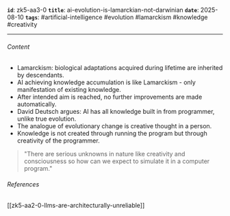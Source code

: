 **`id`**: zk5-aa3-0
**`title`**: ai-evolution-is-lamarckian-not-darwinian
**`date`**: 2025-08-10
**`tags`**: #artificial-intelligence #evolution #lamarckism #knowledge #creativity

---

###### Content

-   Lamarckism: biological adaptations acquired during lifetime are inherited by descendants.
-   AI achieving knowledge accumulation is like Lamarckism - only manifestation of existing knowledge.
-   After intended aim is reached, no further improvements are made automatically.
-   David Deutsch argues: AI has all knowledge built in from programmer, unlike true evolution.
-   The analogue of evolutionary change is creative thought in a person.
-   Knowledge is not created through running the program but through creativity of the programmer.

> "There are serious unknowns in nature like creativity and consciousness so how can we expect to simulate it in a computer program."

###### References

[[zk5-aa2-0-llms-are-architecturally-unreliable]]
